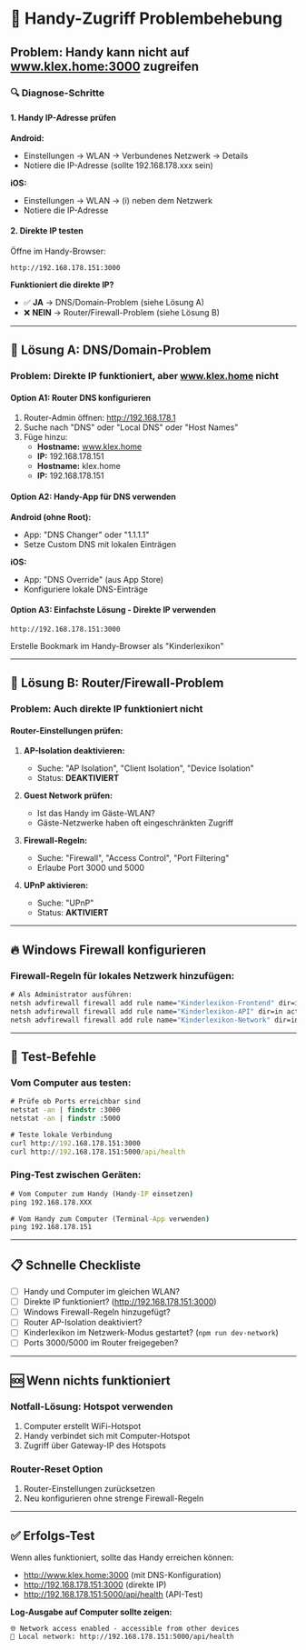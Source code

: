 # 📱 Handy-Zugriff Problembehebung

## Problem: Handy kann nicht auf www.klex.home:3000 zugreifen

### 🔍 **Diagnose-Schritte**

#### 1. Handy IP-Adresse prüfen
**Android:**
- Einstellungen → WLAN → Verbundenes Netzwerk → Details
- Notiere die IP-Adresse (sollte 192.168.178.xxx sein)

**iOS:**
- Einstellungen → WLAN → (i) neben dem Netzwerk
- Notiere die IP-Adresse

#### 2. Direkte IP testen
Öffne im Handy-Browser:
```
http://192.168.178.151:3000
```

**Funktioniert die direkte IP?**
- ✅ **JA** → DNS/Domain-Problem (siehe Lösung A)
- ❌ **NEIN** → Router/Firewall-Problem (siehe Lösung B)

---

## 🔧 **Lösung A: DNS/Domain-Problem**

### Problem: Direkte IP funktioniert, aber www.klex.home nicht

#### Option A1: Router DNS konfigurieren
1. Router-Admin öffnen: http://192.168.178.1
2. Suche nach "DNS" oder "Local DNS" oder "Host Names"
3. Füge hinzu:
   - **Hostname:** www.klex.home
   - **IP:** 192.168.178.151
   - **Hostname:** klex.home  
   - **IP:** 192.168.178.151

#### Option A2: Handy-App für DNS verwenden
**Android (ohne Root):**
- App: "DNS Changer" oder "1.1.1.1"
- Setze Custom DNS mit lokalen Einträgen

**iOS:**
- App: "DNS Override" (aus App Store)
- Konfiguriere lokale DNS-Einträge

#### Option A3: Einfachste Lösung - Direkte IP verwenden
```
http://192.168.178.151:3000
```
Erstelle Bookmark im Handy-Browser als "Kinderlexikon"

---

## 🔧 **Lösung B: Router/Firewall-Problem**

### Problem: Auch direkte IP funktioniert nicht

#### Router-Einstellungen prüfen:

1. **AP-Isolation deaktivieren:**
   - Suche: "AP Isolation", "Client Isolation", "Device Isolation"
   - Status: **DEAKTIVIERT**

2. **Guest Network prüfen:**
   - Ist das Handy im Gäste-WLAN?
   - Gäste-Netzwerke haben oft eingeschränkten Zugriff

3. **Firewall-Regeln:**
   - Suche: "Firewall", "Access Control", "Port Filtering"
   - Erlaube Port 3000 und 5000

4. **UPnP aktivieren:**
   - Suche: "UPnP" 
   - Status: **AKTIVIERT**

---

## 🔥 **Windows Firewall konfigurieren**

### Firewall-Regeln für lokales Netzwerk hinzufügen:

```cmd
# Als Administrator ausführen:
netsh advfirewall firewall add rule name="Kinderlexikon-Frontend" dir=in action=allow protocol=TCP localport=3000 profile=private
netsh advfirewall firewall add rule name="Kinderlexikon-API" dir=in action=allow protocol=TCP localport=5000 profile=private
netsh advfirewall firewall add rule name="Kinderlexikon-Network" dir=in action=allow protocol=TCP localport=3000 remoteip=192.168.178.0/24
```

---

## 🧪 **Test-Befehle**

### Vom Computer aus testen:
```cmd
# Prüfe ob Ports erreichbar sind
netstat -an | findstr :3000
netstat -an | findstr :5000

# Teste lokale Verbindung
curl http://192.168.178.151:3000
curl http://192.168.178.151:5000/api/health
```

### Ping-Test zwischen Geräten:
```cmd
# Vom Computer zum Handy (Handy-IP einsetzen)
ping 192.168.178.XXX

# Vom Handy zum Computer (Terminal-App verwenden)
ping 192.168.178.151
```

---

## 📋 **Schnelle Checkliste**

- [ ] Handy und Computer im gleichen WLAN?
- [ ] Direkte IP funktioniert? (http://192.168.178.151:3000)
- [ ] Windows Firewall-Regeln hinzugefügt?
- [ ] Router AP-Isolation deaktiviert?
- [ ] Kinderlexikon im Netzwerk-Modus gestartet? (`npm run dev-network`)
- [ ] Ports 3000/5000 im Router freigegeben?

---

## 🆘 **Wenn nichts funktioniert**

### Notfall-Lösung: Hotspot verwenden
1. Computer erstellt WiFi-Hotspot
2. Handy verbindet sich mit Computer-Hotspot
3. Zugriff über Gateway-IP des Hotspots

### Router-Reset Option
1. Router-Einstellungen zurücksetzen
2. Neu konfigurieren ohne strenge Firewall-Regeln

---

## ✅ **Erfolgs-Test**

Wenn alles funktioniert, sollte das Handy erreichen können:
- http://www.klex.home:3000 (mit DNS-Konfiguration)
- http://192.168.178.151:3000 (direkte IP)
- http://192.168.178.151:5000/api/health (API-Test)

**Log-Ausgabe auf Computer sollte zeigen:**
```
🌐 Network access enabled - accessible from other devices
📱 Local network: http://192.168.178.151:5000/api/health
``` 